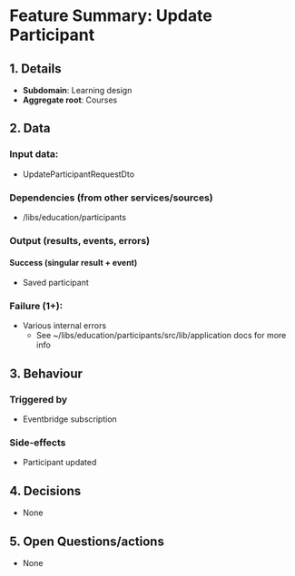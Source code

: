 # Feature Summary: Update Participant

## 1. Details

- **Subdomain**: Learning design
- **Aggregate root**: Courses

## 2. Data

### Input data:

- UpdateParticipantRequestDto

### Dependencies (from other services/sources)

- /libs/education/participants

### Output (results, events, errors)

#### Success (singular result + event)

- Saved participant

### Failure (1+):

- Various internal errors
  - See ~/libs/education/participants/src/lib/application docs for more info

## 3. Behaviour

### Triggered by

- Eventbridge subscription

### Side-effects

- Participant updated

## 4. Decisions

- None

## 5. Open Questions/actions

- None
